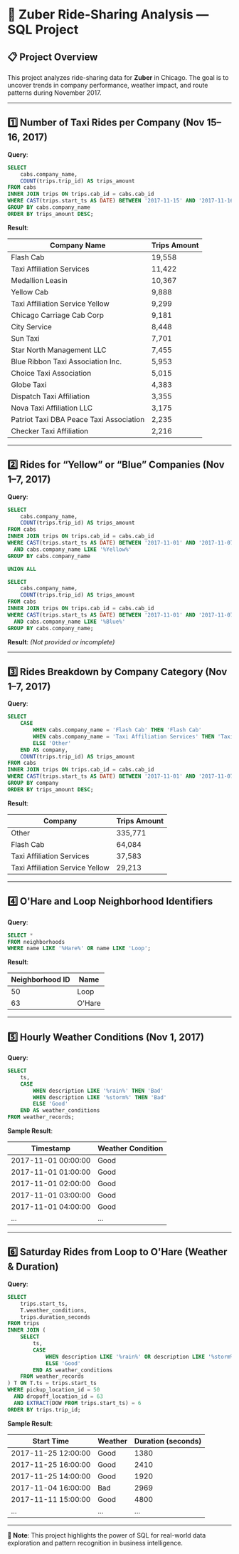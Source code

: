 
# 🚖 Zuber Ride-Sharing Analysis — SQL Project

## 📋 Project Overview
This project analyzes ride-sharing data for **Zuber** in Chicago. The goal is to uncover trends in company performance, weather impact, and route patterns during November 2017.

---

## 1️⃣ Number of Taxi Rides per Company (Nov 15–16, 2017)
**Query**:
```sql
SELECT 
    cabs.company_name,
    COUNT(trips.trip_id) AS trips_amount
FROM cabs
INNER JOIN trips ON trips.cab_id = cabs.cab_id
WHERE CAST(trips.start_ts AS DATE) BETWEEN '2017-11-15' AND '2017-11-16'
GROUP BY cabs.company_name
ORDER BY trips_amount DESC;
```

**Result**:

| Company Name                               | Trips Amount |
|-------------------------------------------|--------------|
| Flash Cab                                 | 19,558       |
| Taxi Affiliation Services                 | 11,422       |
| Medallion Leasin                          | 10,367       |
| Yellow Cab                                | 9,888        |
| Taxi Affiliation Service Yellow           | 9,299        |
| Chicago Carriage Cab Corp                 | 9,181        |
| City Service                              | 8,448        |
| Sun Taxi                                  | 7,701        |
| Star North Management LLC                 | 7,455        |
| Blue Ribbon Taxi Association Inc.         | 5,953        |
| Choice Taxi Association                   | 5,015        |
| Globe Taxi                                | 4,383        |
| Dispatch Taxi Affiliation                 | 3,355        |
| Nova Taxi Affiliation LLC                 | 3,175        |
| Patriot Taxi DBA Peace Taxi Association   | 2,235        |
| Checker Taxi Affiliation                  | 2,216        |

---

## 2️⃣ Rides for “Yellow” or “Blue” Companies (Nov 1–7, 2017)
**Query**:
```sql
SELECT 
    cabs.company_name,
    COUNT(trips.trip_id) AS trips_amount
FROM cabs
INNER JOIN trips ON trips.cab_id = cabs.cab_id
WHERE CAST(trips.start_ts AS DATE) BETWEEN '2017-11-01' AND '2017-11-07'
  AND cabs.company_name LIKE '%Yellow%'
GROUP BY cabs.company_name

UNION ALL

SELECT 
    cabs.company_name,
    COUNT(trips.trip_id) AS trips_amount
FROM cabs
INNER JOIN trips ON trips.cab_id = cabs.cab_id
WHERE CAST(trips.start_ts AS DATE) BETWEEN '2017-11-01' AND '2017-11-07'
  AND cabs.company_name LIKE '%Blue%'
GROUP BY cabs.company_name;
```

**Result**: _(Not provided or incomplete)_

---

## 3️⃣ Rides Breakdown by Company Category (Nov 1–7, 2017)
**Query**:
```sql
SELECT 
    CASE 
        WHEN cabs.company_name = 'Flash Cab' THEN 'Flash Cab'
        WHEN cabs.company_name = 'Taxi Affiliation Services' THEN 'Taxi Affiliation Services'
        ELSE 'Other'
    END AS company,
    COUNT(trips.trip_id) AS trips_amount
FROM cabs
INNER JOIN trips ON trips.cab_id = cabs.cab_id
WHERE CAST(trips.start_ts AS DATE) BETWEEN '2017-11-01' AND '2017-11-07'
GROUP BY company
ORDER BY trips_amount DESC;
```

**Result**:

| Company                    | Trips Amount |
|---------------------------|--------------|
| Other                     | 335,771      |
| Flash Cab                 | 64,084       |
| Taxi Affiliation Services | 37,583       |
| Taxi Affiliation Service Yellow | 29,213 |

---

## 4️⃣ O'Hare and Loop Neighborhood Identifiers
**Query**:
```sql
SELECT * 
FROM neighborhoods
WHERE name LIKE '%Hare%' OR name LIKE 'Loop';
```

**Result**:

| Neighborhood ID | Name   |
|------------------|--------|
| 50               | Loop   |
| 63               | O'Hare |

---

## 5️⃣ Hourly Weather Conditions (Nov 1, 2017)
**Query**:
```sql
SELECT 
    ts,
    CASE 
        WHEN description LIKE '%rain%' THEN 'Bad'
        WHEN description LIKE '%storm%' THEN 'Bad'
        ELSE 'Good'
    END AS weather_conditions
FROM weather_records;
```

**Sample Result**:

| Timestamp           | Weather Condition |
|---------------------|-------------------|
| 2017-11-01 00:00:00 | Good              |
| 2017-11-01 01:00:00 | Good              |
| 2017-11-01 02:00:00 | Good              |
| 2017-11-01 03:00:00 | Good              |
| 2017-11-01 04:00:00 | Good              |
| ...                 | ...               |

---

## 6️⃣ Saturday Rides from Loop to O'Hare (Weather & Duration)
**Query**:
```sql
SELECT 
    trips.start_ts,
    T.weather_conditions,
    trips.duration_seconds
FROM trips
INNER JOIN (
    SELECT 
        ts,
        CASE 
            WHEN description LIKE '%rain%' OR description LIKE '%storm%' THEN 'Bad'
            ELSE 'Good'
        END AS weather_conditions
    FROM weather_records
) T ON T.ts = trips.start_ts
WHERE pickup_location_id = 50
  AND dropoff_location_id = 63
  AND EXTRACT(DOW FROM trips.start_ts) = 6
ORDER BY trips.trip_id;
```

**Sample Result**:

| Start Time           | Weather | Duration (seconds) |
|----------------------|---------|---------------------|
| 2017-11-25 12:00:00  | Good    | 1380                |
| 2017-11-25 16:00:00  | Good    | 2410                |
| 2017-11-25 14:00:00  | Good    | 1920                |
| 2017-11-04 16:00:00  | Bad     | 2969                |
| 2017-11-11 15:00:00  | Good    | 4800                |
| ...                  | ...     | ...                 |

---

**📌 Note**: This project highlights the power of SQL for real-world data exploration and pattern recognition in business intelligence.

